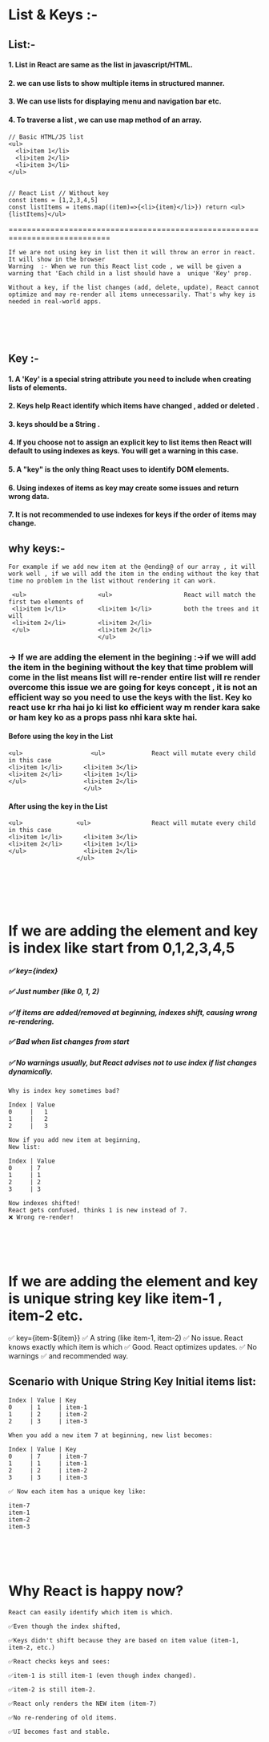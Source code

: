 # List & Keys :-

## List:- 

#### 1. List in React are same as the list in javascript/HTML.
#### 2. we can use lists to show multiple items in structured manner.
#### 3. We can use lists for displaying menu and navigation bar etc.
#### 4. To traverse a list , we can use map method of an array.

    // Basic HTML/JS list
    <ul>
      <li>item 1</li>
      <li>item 2</li>
      <li>item 3</li>
    </ul>


    // React List // Without key
    const items = [1,2,3,4,5]
    const listItems = items.map((item)=>{<li>{item}</li>}) return <ul>{listItems}</ul>

============================================================================

    If we are not using key in list then it will throw an error in react.
    It will show in the browser 
    Warning  :- When we run this React list code , we will be given a warning that 'Each child in a list should have a  unique 'Key' prop.

    Without a key, if the list changes (add, delete, update), React cannot optimize and may re-render all items unnecessarily. That's why key is needed in real-world apps.

<br/><br/><br/>

## Key :- 

#### 1.  A 'Key' is  a special string attribute you need to include when creating lists of elements.
#### 2.  Keys help React identify which items have changed , added  or deleted .
#### 3. keys should be a String .
#### 4. If you choose not to assign an explicit key to list items then React will default to using indexes as keys. You will get a warning in this case. 
#### 5. A "key" is the only thing React uses to identify DOM elements.
#### 6. Using indexes of items as key may create some issues and return wrong data.
#### 7. It is not recommended to use indexes for keys if the order of items may change.

## why keys:- 
    For example if we add new item at the @ending@ of our array , it will work well , if we will add the item in the ending without the key that time no problem in the list without rendering it can work.

     <ul>                    <ul>                    React will match the first two elements of 
     <li>item 1</li>         <li>item 1</li>         both the trees and it will 
     <li>item 2</li>         <li>item 2</li> 
     </ul>                   <li>item 2</li> 
                             </ul>



### -> If we are adding the element in the begining :->if we will add the item in the begining without the key that time problem will come in the list means list will re-render entire list will re render overcome this issue we are going for keys concept , it is not an efficient way so you need to use the keys with the list. Key ko react use kr rha hai jo ki list ko efficient way m render kara sake or ham key ko as a props pass nhi kara skte hai.

#### Before using the key in the List

    <ul>                   <ul>             React will mutate every child in this case
    <li>item 1</li>      <li>item 3</li>               
    <li>item 2</li>      <li>item 1</li> 
    </ul>                <li>item 2</li> 
                         </ul> 
                                          
#### After using the key in the List
    <ul>               <ul>                 React will mutate every child in this case
    <li>item 1</li>      <li>item 3</li>               
    <li>item 2</li>      <li>item 1</li> 
    </ul>                <li>item 2</li> 
                       </ul> 


<br/><br/><br/><br/>



# If we are adding the element and key is index like start from 0,1,2,3,4,5

##### ✅ key={index}
##### ✅ Just number (like 0, 1, 2)
##### ✅ If items are added/removed at beginning, indexes shift, causing wrong re-rendering.
##### ✅ Bad when list changes from start
##### ✅ No warnings usually, but React advises not to use index if list changes dynamically.

    Why is index key sometimes bad?

    Index | Value
    0	  |   1
    1     |   2
    2	  |   3

    Now if you add new item at beginning,
    New list:

    Index | Value
    0     | 7
    1     | 1
    2     | 2
    3     | 3

    Now indexes shifted!
    React gets confused, thinks 1 is new instead of 7.
    ❌ Wrong re-render!

<br/><br/><br/>



# If we are adding the element and key is unique string key like item-1 , item-2 etc.

✅ key={item-${item}}
✅ A string (like item-1, item-2)
✅ No issue. React knows exactly which item is which
✅ Good. React optimizes updates.
✅ No warnings ✅ and recommended way.


## Scenario with Unique String Key Initial items list:

    Index | Value | Key
    0     | 1     | item-1
    1     | 2     | item-2
    2     | 3     | item-3

    When you add a new item 7 at beginning, new list becomes:

    Index | Value | Key
    0     | 7     | item-7
    1     | 1     | item-1
    2     | 2     | item-2
    3     | 3     | item-3

    ✅ Now each item has a unique key like:

    item-7
    item-1
    item-2   
    item-3

<br/><br/><br/>



# Why React is happy now?
    React can easily identify which item is which.

    ✅Even though the index shifted,

    ✅Keys didn't shift because they are based on item value (item-1,  item-2, etc.)

    ✅React checks keys and sees:

    ✅item-1 is still item-1 (even though index changed).

    ✅item-2 is still item-2.

    ✅React only renders the NEW item (item-7) 

    ✅No re-rendering of old items. 

    ✅UI becomes fast and stable. 
                          

                        